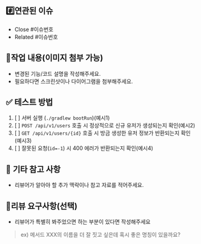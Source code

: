 ## #️⃣연관된 이슈
- Close #이슈번호
- Related #이슈번호


## 📝작업 내용(이미지 첨부 가능)
- 변경된 기능/코드 설명을 작성해주세요.
- 필요하다면 스크린샷이나 다이어그램을 첨부해주세요.


## ✅ 테스트 방법
1. [ ] 서버 실행 (`./gradlew bootRun`)(예시1)
2. [ ] `POST /api/v1/users` 호출 시 정상적으로 신규 유저가 생성되는지 확인(예시2)
3. [ ] `GET /api/v1/users/{id}` 호출 시 방금 생성한 유저 정보가 반환되는지 확인(예시3)
4. [ ] 잘못된 요청(`id=-1`) 시 400 에러가 반환되는지 확인(예시4)


## 📎 기타 참고 사항
- 리뷰어가 알아야 할 추가 맥락이나 참고 자료를 적어주세요.


## 💬리뷰 요구사항(선택)
- 리뷰어가 특별히 봐주었으면 하는 부분이 있다면 작성해주세요
> ex) 메서드 XXX의 이름을 더 잘 짓고 싶은데 혹시 좋은 명칭이 있을까요?
